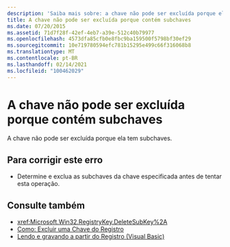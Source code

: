 ```yaml
---
description: 'Saiba mais sobre: a chave não pode ser excluída porque ela tem subchaves'
title: A chave não pode ser excluída porque contém subchaves
ms.date: 07/20/2015
ms.assetid: 71d7f28f-42ef-4eb7-a39e-512c40b79977
ms.openlocfilehash: 4573dfa85cfb0e8fbc9ba159500f5798bf30ef29
ms.sourcegitcommit: 10e719780594efc781b15295e499c66f316068b8
ms.translationtype: MT
ms.contentlocale: pt-BR
ms.lasthandoff: 02/14/2021
ms.locfileid: "100462029"
---
```

# <a name="key-cannot-be-deleted-because-it-has-subkeys"></a>A chave não pode ser excluída porque contém subchaves

A chave não pode ser excluída porque ela tem subchaves.  
  
## <a name="to-correct-this-error"></a>Para corrigir este erro  
  
- Determine e exclua as subchaves da chave especificada antes de tentar esta operação.  
  
## <a name="see-also"></a>Consulte também

- <xref:Microsoft.Win32.RegistryKey.DeleteSubKey%2A>
- [Como: Excluir uma Chave do Registro](../developing-apps/programming/computer-resources/how-to-delete-a-registry-key.md)
- [Lendo e gravando a partir do Registro (Visual Basic)](../developing-apps/programming/computer-resources/reading-from-and-writing-to-the-registry.md)

